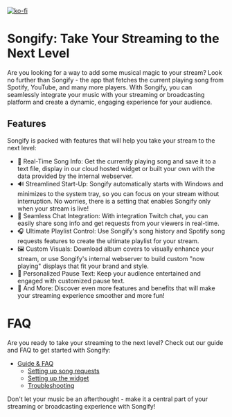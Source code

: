 [![ko-fi](https://ko-fi.com/img/githubbutton_sm.svg)](https://ko-fi.com/S6S167PLK)

# Songify: Take Your Streaming to the Next Level

Are you looking for a way to add some musical magic to your stream? Look no further than Songify - the app that fetches the current playing song from Spotify, YouTube, and many more players. With Songify, you can seamlessly integrate your music with your streaming or broadcasting platform and create a dynamic, engaging experience for your audience.

## Features

Songify is packed with features that will help you take your stream to the next level:

- 🎵 Real-Time Song Info: Get the currently playing song and save it to a text file, display in our cloud hosted widget or built your own with the data provided by the internal webserver.
- 🔊 Streamlined Start-Up: Songify automatically starts with Windows and minimizes to the system tray, so you can focus on your stream without interruption. No worries, there is a setting that enables Songify only when your stream is live!
- 💬 Seamless Chat Integration: With integration Twitch chat, you can easily share song info and get requests from your viewers in real-time.
- 🎧 Ultimate Playlist Control: Use Songify's song history and Spotify song requests features to create the ultimate playlist for your stream.
- 🖼️ Custom Visuals: Download album covers to visually enhance your stream, or use Songify's internal webserver to build custom "now playing" displays that fit your brand and style.
- 💬 Personalized Pause Text: Keep your audience entertained and engaged with customized pause text.
- 🎉 And More: Discover even more features and benefits that will make your streaming experience smoother and more fun!

# FAQ

Are you ready to take your streaming to the next level? Check out our guide and FAQ to get started with Songify:

- [Guide & FAQ](https://github.com/songify-rocks/Songify/wiki)
  - [Setting up song requests](https://github.com/songify-rocks/Songify/wiki/Setting-up-song-requests)
  - [Setting up the widget](https://github.com/songify-rocks/Songify/wiki/Setting-up-the-widget)
  - [Troubleshooting](https://github.com/songify-rocks/Songify/wiki/Troubleshooting)

Don't let your music be an afterthought - make it a central part of your streaming or broadcasting experience with Songify!
